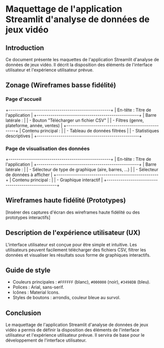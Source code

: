 # Maquettage de l'application Streamlit d'analyse de données de jeux vidéo

## Introduction

Ce document présente les maquettes de l'application Streamlit d'analyse de données de jeux vidéo. Il décrit la disposition des éléments de l'interface utilisateur et l'expérience utilisateur prévue.

## Zonage (Wireframes basse fidélité)

### Page d'accueil

+----------------------------------------------------+
| En-tête : Titre de l'application                  |
+----------------------------------------------------+
| Barre latérale :                                   |
| - Bouton "Télécharger un fichier CSV"              |
| - Filtres (genre, plateforme, année, ventes)      |
+----------------------------------------------------+
| Contenu principal :                                |
| - Tableau de données filtrées                     |
| - Statistiques descriptives                        |
+----------------------------------------------------+


### Page de visualisation des données

+----------------------------------------------------+
| En-tête : Titre de l'application                  |
+----------------------------------------------------+
| Barre latérale :                                   |
| - Sélecteur de type de graphique (aire, barres, ...) |
| - Sélecteur de données à afficher                 |
+----------------------------------------------------+
| Contenu principal :                                |
| - Graphique interactif                            |
+----------------------------------------------------+


## Wireframes haute fidélité (Prototypes)

[Insérer des captures d'écran des wireframes haute fidélité ou des prototypes interactifs]

## Description de l'expérience utilisateur (UX)

L'interface utilisateur est conçue pour être simple et intuitive. Les utilisateurs peuvent facilement télécharger des fichiers CSV, filtrer les données et visualiser les résultats sous forme de graphiques interactifs.

## Guide de style
* Couleurs principales : `#FFFFFF` (blanc), `#000000` (noir), `#3498DB` (bleu).
* Polices : Arial, sans-serif.
* Icônes : Material Icons.
* Styles de boutons : arrondis, couleur bleue au survol.

## Conclusion

Le maquettage de l'application Streamlit d'analyse de données de jeux vidéo a permis de définir la disposition des éléments de l'interface utilisateur et l'expérience utilisateur prévue. Il servira de base pour le développement de l'interface utilisateur.